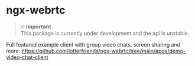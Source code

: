 # ngx-webrtc

 > :fire: **Important**   
 > This package is currently under development and the api is unstable.


Full featured example client with group video chats, screen sharing and more: https://github.com/lotterfriends/ngx-webrtc/tree/main/apps/demo-video-chat-client


